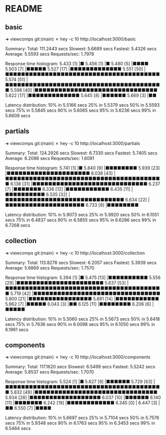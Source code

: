 # README

## basic

➜  viewcomps git:(main) ✗ hey -c 10 http://localhost:3000/basic

Summary:
  Total:  111.2443 secs
  Slowest:  5.6689 secs
  Fastest:  5.4326 secs
  Average:  5.5593 secs
  Requests/sec: 1.7978


Response time histogram:
  5.433 [1]   |■
  5.456 [1]   |■
  5.480 [5]   |■■■■
  5.503 [7]   |■■■■■
  5.527 [17]  |■■■■■■■■■■■■■
  5.551 [50]  |■■■■■■■■■■■■■■■■■■■■■■■■■■■■■■■■■■■■■■■
  5.574 [51]  |■■■■■■■■■■■■■■■■■■■■■■■■■■■■■■■■■■■■■■■■
  5.598 [40]  |■■■■■■■■■■■■■■■■■■■■■■■■■■■■■■■
  5.622 [17]  |■■■■■■■■■■■■■
  5.645 [8]   |■■■■■■
  5.669 [3]   |■■


Latency distribution:
  10% in 5.5166 secs
  25% in 5.5379 secs
  50% in 5.5593 secs
  75% in 5.5845 secs
  90% in 5.6065 secs
  95% in 5.6236 secs
  99% in 5.6609 secs

## partials

➜  viewcomps git:(main) ✗ hey -c 10 http://localhost:3000/partials

Summary:
  Total:  124.2926 secs
  Slowest:  6.7330 secs
  Fastest:  5.7405 secs
  Average:  6.2098 secs
  Requests/sec: 1.6091


Response time histogram:
  5.741 [1] |■
  5.840 [9] |■■■■■■■■
  5.939 [23]  |■■■■■■■■■■■■■■■■■■■■■
  6.038 [43]  |■■■■■■■■■■■■■■■■■■■■■■■■■■■■■■■■■■■■■■■■
  6.138 [31]  |■■■■■■■■■■■■■■■■■■■■■■■■■■■■■
  6.237 [7] |■■■■■■■
  6.336 [12]  |■■■■■■■■■■■
  6.435 [11]  |■■■■■■■■■■
  6.535 [32]  |■■■■■■■■■■■■■■■■■■■■■■■■■■■■■■
  6.634 [22]  |■■■■■■■■■■■■■■■■■■■■
  6.733 [9] |■■■■■■■■


Latency distribution:
  10% in 5.9073 secs
  25% in 5.9920 secs
  50% in 6.1051 secs
  75% in 6.4837 secs
  90% in 6.5855 secs
  95% in 6.6286 secs
  99% in 6.7268 secs

## collection

➜  viewcomps git:(main) ✗ hey -c 10 http://localhost:3000/collection

Summary:
  Total:  113.8278 secs
  Slowest:  6.2057 secs
  Fastest:  5.3939 secs
  Average:  5.6869 secs
  Requests/sec: 1.7570


Response time histogram:
  5.394 [1] |■
  5.475 [13]  |■■■■■■■■■■
  5.556 [29]  |■■■■■■■■■■■■■■■■■■■■■■
  5.637 [53]  |■■■■■■■■■■■■■■■■■■■■■■■■■■■■■■■■■■■■■■■■
  5.719 [42]  |■■■■■■■■■■■■■■■■■■■■■■■■■■■■■■■■
  5.800 [21]  |■■■■■■■■■■■■■■■■
  5.881 [14]  |■■■■■■■■■■■
  5.962 [7] |■■■■■
  6.043 [3] |■■
  6.125 [11]  |■■■■■■■■
  6.206 [6] |■■■■■


Latency distribution:
  10% in 5.5060 secs
  25% in 5.5673 secs
  50% in 5.6418 secs
  75% in 5.7636 secs
  90% in 6.0098 secs
  95% in 6.1050 secs
  99% in 6.1961 secs

## components

➜  viewcomps git:(main) ✗ hey -c 10 http://localhost:3000/components

Summary:
  Total:  117.1620 secs
  Slowest:  6.5499 secs
  Fastest:  5.5242 secs
  Average:  5.8537 secs
  Requests/sec: 1.7070


Response time histogram:
  5.524 [1] |■
  5.627 [9] |■■■■■■
  5.729 [63]  |■■■■■■■■■■■■■■■■■■■■■■■■■■■■■■■■■■■■■■■■
  5.832 [49]  |■■■■■■■■■■■■■■■■■■■■■■■■■■■■■■■
  5.934 [28]  |■■■■■■■■■■■■■■■■■■
  6.037 [10]  |■■■■■■
  6.140 [11]  |■■■■■■■
  6.242 [19]  |■■■■■■■■■■■■
  6.345 [0] |
  6.447 [3] |■■
  6.550 [7] |■■■■


Latency distribution:
  10% in 5.6697 secs
  25% in 5.7104 secs
  50% in 5.7576 secs
  75% in 5.9348 secs
  90% in 6.1763 secs
  95% in 6.3453 secs
  99% in 6.5464 secs
